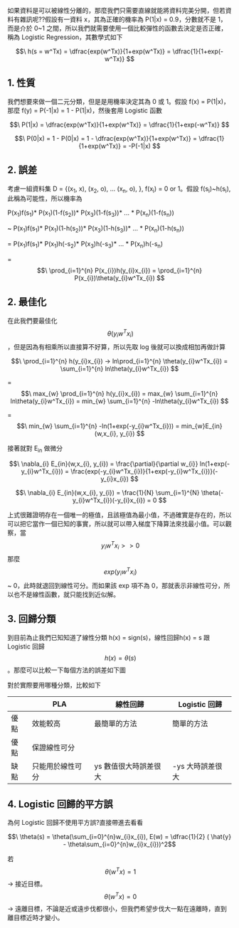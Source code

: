 如果資料是可以被線性分離的，那麼我們只需要直線就能將資料完美分開，但若資料有雜訊呢??假設有一資料 x，其為正確的機率為 P(1|x) = 0.9，分數就不是 1，而是介於 0~1 之間，所以我們就需要使用一個比較彈性的函數去決定是否正確，稱為 Logistic Regression，其數學式如下

$$\ h(s = w^Tx) = \dfrac{exp(w^Tx)}{1+exp(w^Tx)} = \dfrac{1}{1+exp(-w^Tx)} $$ 

## 1. 性質
我們想要來做一個二元分類，但是是用機率決定其為 0 或 1。假設 f(x) = P(1|x)，那麼 f(y) = P(-1|x) = 1 - P(1|x)，然後套用 Logistic 函數

$$\ P(1|x) = \dfrac{exp(w^Tx)}{1+exp(w^Tx)} = \dfrac{1}{1+exp(-w^Tx)} $$ 

$$\ P(0|x) = 1 - P(0|x) = 1 - \dfrac{exp(w^Tx)}{1+exp(w^Tx)} = \dfrac{1}{1+exp(w^Tx)} = -P(-1|x) $$

## 2. 誤差
考慮一組資料集 D = {(x<sub>1</sub>, x), (x<sub>2</sub>, o), ... (x<sub>n</sub>, o), }, f(x<sub>i</sub>) = 0 or 1。假設 f(s<sub>i</sub>)~h(s<sub>i</sub>), 此稱為可能性，所以機率為

P(x<sub>1</sub>)f(s<sub>1</sub>)* P(x<sub>1</sub>)(1-f(s<sub>2</sub>))* P(x<sub>3</sub>)(1-f(s<sub>3</sub>))* ... * P(x<sub>n</sub>)(1-f(s<sub>n</sub>))

~ P(x<sub>1</sub>)f(s<sub>1</sub>)* P(x<sub>1</sub>)(1-h(s<sub>2</sub>))* P(x<sub>3</sub>)(1-h(s<sub>3</sub>))* ... * P(x<sub>n</sub>)(1-h(s<sub>n</sub>))

= P(x<sub>1</sub>)f(s<sub>1</sub>)* P(x<sub>1</sub>)h(-s<sub>2</sub>)* P(x<sub>3</sub>)h(-s<sub>3</sub>)* ... * P(x<sub>n</sub>)h(-s<sub>n</sub>)

= $$\ \prod_{i=1}^{n} P(x_{i})h(y_{i}x_{i}) = \prod_{i=1}^{n} P(x_{i})\theta(y_{i}w^Tx_{i}) $$

## 2. 最佳化
在此我們要最佳化 $$\ \theta(y_{i}w^Tx_{i}) $$，但是因為有相乘所以直接算不好算，所以先取 log 後就可以換成相加再做計算

$$\ \prod_{i=1}^{n} h(y_{i}x_{i}) -> ln\prod_{i=1}^{n} \theta(y_{i}w^Tx_{i}) = \sum_{i=1}^{n} ln\theta(y_{i}w^Tx_{i}) $$

= $$\ max_{w} \prod_{i=1}^{n} h(y_{i}x_{i}) = max_{w} \sum_{i=1}^{n} ln\theta(y_{i}w^Tx_{i}) = min_{w} \sum_{i=1}^{n} -ln\theta(y_{i}w^Tx_{i}) $$

= $$\ min_{w} \sum_{i=1}^{n} -ln(1+exp(-y_{i}w^Tx_{i})) = min_{w}E_{in}(w,x_{i}, y_{i}) $$

接著就對 E<sub>in</sub> 做微分

$$\ \nabla_{i} E_{in}(w,x_{i}, y_{i}) = \frac{\partial}{\partial w_{i}} ln(1+exp(-y_{i}w^Tx_{i})) = \frac{exp(-y_{i}w^Tx_{i})}{1+exp(-y_{i}w^Tx_{i})}(-y_{i}x_{i}) $$

$$\ \nabla_{i} E_{in}(w,x_{i}, y_{i}) = \frac{1}{N} \sum_{i=1}^{N} \theta(-y_{i}w^Tx_{i})(-y_{i}x_{i}) = 0 $$

上式很難證明存在一個唯一的極值，且該極值為最小值，不過確實是存在的，所以可以把它當作一個已知的事實，所以就可以帶入梯度下降算法來找最小值。可以觀察，當 $$\ y_{i}w^Tx_{i} >> 0 $$ 那麼 $$\ exp(y_{i}w^Tx_{i}) $$ ~ 0，此時就退回到線性可分。而如果該 exp 項不為 0，那就表示非線性可分，所以也不是線性函數，就只能找到近似解。

## 3. 回歸分類
到目前為止我們已知知道了線性分類 h(x) = sign(s)，線性回歸h(x) = s 跟 Logistic 回歸 $$\ h(x) = \theta(s) $$。那麼可以比較一下每個方法的誤差如下圖


對於實際要用哪種分類，比較如下

|     | PLA | 線性回歸 | Logistic 回歸 |
| --- | --- | --- | --- |
| 優點 | 效能較高 | 最簡單的方法 | 簡單的方法 |
| 優點 | 保證線性可分 |  |  |
| 缺點 | 只能用於線性可分 | ys 數值很大時誤差很大 | -ys 大時誤差很大 |

## 4. Logistic 回歸的平方誤
為何 Logistic 回歸不使用平方誤?直接帶進去看看

$$\ \theta(s) = \theta(\sum_{i=0}^{n}w_{i}x_{i}), E(w) = \dfrac{1}{2} ( \hat{y} - \theta\sum_{i=0}^{n}w_{i}x_{i}))^2$$

若 $$\ \theta(w^Tx) = 1 $$ -> 接近目標。 $$\ \theta(w^Tx) = 0 $$ -> 遠離目標，不論是近或遠步伐都很小，但我們希望步伐大一點在遠離時，直到離目標近時才變小。
